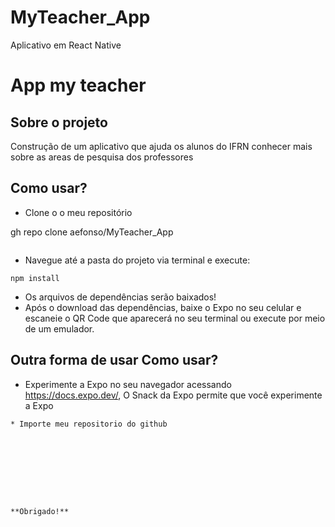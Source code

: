 # MyTeacher_App
Aplicativo em React Native
# App my teacher 
## Sobre o projeto
Construção de um aplicativo que ajuda os alunos do IFRN conhecer mais sobre as areas de pesquisa dos professores 


## Como usar?
* Clone o o meu repositório

gh repo clone aefonso/MyTeacher_App
````
````
* Navegue até a pasta do projeto via terminal e execute:
````
npm install
````
* Os arquivos de dependências serão baixados!
* Após o download das dependências, baixe o Expo no seu celular e escaneie o QR Code que aparecerá no seu terminal ou execute por meio de um emulador.

## Outra forma de usar Como usar?
*  Experimente a Expo no seu navegador acessando https://docs.expo.dev/, O Snack da Expo permite que você experimente a Expo
````
* Importe meu repositorio do github









**Obrigado!**
